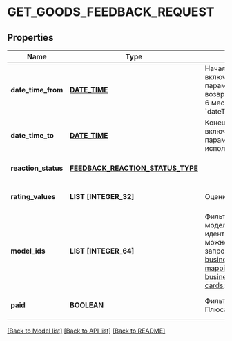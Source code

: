 # GET_GOODS_FEEDBACK_REQUEST

## Properties
Name | Type | Description | Notes
------------ | ------------- | ------------- | -------------
**date_time_from** | [**DATE_TIME**](DATE_TIME.md) | Начало периода. Не включительно.  Если параметр не указан, возвращается информация за 6 месяцев до указанной в &#x60;dateTimeTo&#x60; даты.  | [optional] [default to null]
**date_time_to** | [**DATE_TIME**](DATE_TIME.md) | Конец периода. Не включительно.  Если параметр не указан, используется текущая дата.  | [optional] [default to null]
**reaction_status** | [**FEEDBACK_REACTION_STATUS_TYPE**](FeedbackReactionStatusType.md) |  | [optional] [default to null]
**rating_values** | **LIST [INTEGER_32]** | Оценка товара. | [optional] [default to null]
**model_ids** | **LIST [INTEGER_64]** | Фильтр по идентификатору модели товара.  Получить идентификатор модели можно с помощью одного из запросов:  * [POST businesses/{businessId}/offer-mappings](../../reference/business-assortment/getOfferMappings.md);  * [POST businesses/{businessId}/offer-cards](../../reference/content/getOfferCardsContentStatus.md);  * [POST models](../../reference/models/getModels.md).  | [optional] [default to null]
**paid** | **BOOLEAN** | Фильтр отзывов за баллы Плюса. | [optional] [default to null]

[[Back to Model list]](../README.md#documentation-for-models) [[Back to API list]](../README.md#documentation-for-api-endpoints) [[Back to README]](../README.md)


